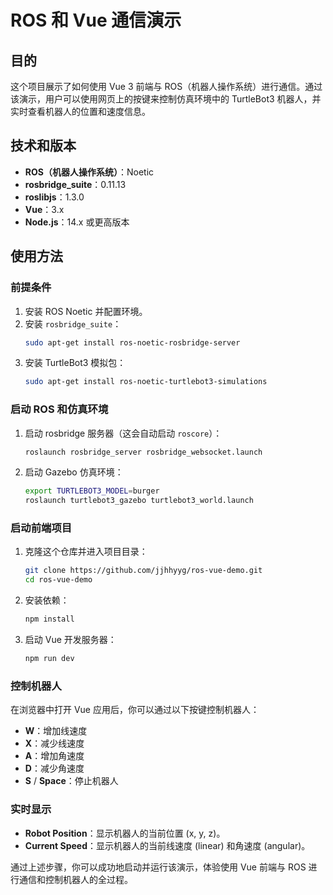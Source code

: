 # ROS 和 Vue 通信演示

## 目的

这个项目展示了如何使用 Vue 3 前端与 ROS（机器人操作系统）进行通信。通过该演示，用户可以使用网页上的按键来控制仿真环境中的 TurtleBot3 机器人，并实时查看机器人的位置和速度信息。

## 技术和版本

- **ROS（机器人操作系统）**：Noetic
- **rosbridge_suite**：0.11.13
- **roslibjs**：1.3.0
- **Vue**：3.x
- **Node.js**：14.x 或更高版本

## 使用方法

### 前提条件

1. 安装 ROS Noetic 并配置环境。
2. 安装 `rosbridge_suite`：
    ```bash
    sudo apt-get install ros-noetic-rosbridge-server
    ```
3. 安装 TurtleBot3 模拟包：
    ```bash
    sudo apt-get install ros-noetic-turtlebot3-simulations
    ```

### 启动 ROS 和仿真环境

1. 启动 rosbridge 服务器（这会自动启动 `roscore`）：
    ```bash
    roslaunch rosbridge_server rosbridge_websocket.launch
    ```

2. 启动 Gazebo 仿真环境：
    ```bash
    export TURTLEBOT3_MODEL=burger
    roslaunch turtlebot3_gazebo turtlebot3_world.launch
    ```

### 启动前端项目

1. 克隆这个仓库并进入项目目录：
    ```bash
    git clone https://github.com/jjhhyyg/ros-vue-demo.git
    cd ros-vue-demo
    ```

2. 安装依赖：
    ```bash
    npm install
    ```

3. 启动 Vue 开发服务器：
    ```bash
    npm run dev
    ```

### 控制机器人

在浏览器中打开 Vue 应用后，你可以通过以下按键控制机器人：

- **W**：增加线速度
- **X**：减少线速度
- **A**：增加角速度
- **D**：减少角速度
- **S** / **Space**：停止机器人

### 实时显示

- **Robot Position**：显示机器人的当前位置 (x, y, z)。
- **Current Speed**：显示机器人的当前线速度 (linear) 和角速度 (angular)。

通过上述步骤，你可以成功地启动并运行该演示，体验使用 Vue 前端与 ROS 进行通信和控制机器人的全过程。
